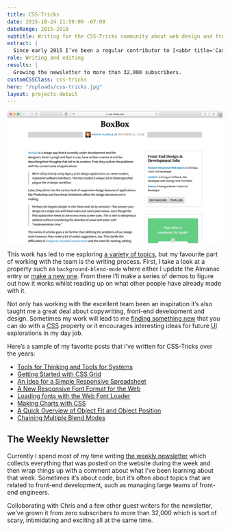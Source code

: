 ```yaml
---
title: CSS-Tricks
date: 2015-10-24 11:59:00 -07:00
dateRange: 2015-2018
subtitle: Writing for the CSS-Tricks community about web design and front-end development.
extract: |
  Since early 2015 I’ve been a regular contributor to [<abbr title='Cascading style sheets'>CSS</abbr>-Tricks](https://css-tricks.com/), a publication by [Chris Coyier](http://twitter.com/chriscoyier) that sets out to document front-end technology and provide tutorials and links to help developers learn more about the web. Over those years I’ve written a number of technical posts that explore new browser features and written in-depth tutorials on the peculiarities of <abbr title='Cascading style sheets'>CSS</abbr> and JavaScript.
role: Writing and editing
results: |
  Growing the newsletter to more than 32,000 subscribers.
customCSSClass: css-tricks
hero: "/uploads/css-tricks.jpg"
layout: projects-detail
---
```


![Link post](/build/images/work/css-tricks/link.png)

This work has led to me exploring [a variety of topics](https://css-tricks.com/author/robinrendle/), but my favourite part of working with the team is the writing process. First, I take a look at a property such as `background-blend-mode` where either I update the Almanac entry or [make a new one](https://css-tricks.com/almanac/properties/b/background-blend-mode/). From there I’ll make a series of demos to figure out how it works whilst reading up on what other people have already made with it.

Not only has working with the excellent team been an inspiration it’s also taught me a great deal about copywriting, front-end development and design. Sometimes my work will lead to me [finding something new](https://css-tricks.com/chaining-multiple-blend-modes/) that you can do with a <abbr title='cascading style sheets'>CSS</abbr> property or it encourages interesting ideas for future <abbr title='user interface'>UI</abbr> explorations in my day job.

Here’s a sample of my favorite posts that I’ve written for CSS-Tricks over the years:

- [Tools for Thinking and Tools for Systems](https://css-tricks.com/tools-thinking-tools-systems)
- [Getting Started with CSS Grid](https://css-tricks.com/getting-started-css-grid)
- [An Idea for a Simple Responsive Spreadsheet](https://css-tricks.com/idea-simple-responsive-spreadsheet)
- [A New Responsive Font Format for the Web](https://css-tricks.com/a-new-responsive-font-format-for-the-web/)
- [Loading fonts with the Web Font Loader](https://css-tricks.com/loading-web-fonts-with-the-web-font-loader/)
- [Making Charts with CSS](https://css-tricks.com/making-charts-with-css/)
- [A Quick Overview of Object Fit and Object Position](https://css-tricks.com/on-object-fit-and-object-position/)
- [Chaining Multiple Blend Modes](https://css-tricks.com/chaining-multiple-blend-modes/)

## The Weekly Newsletter

Currently I spend most of my time writing [the weekly newsletter](http://css-tricks.com/newsletter) which collects everything that was posted on the website during the week and then wrap things up with a comment about what I’ve been learning about that week. Sometimes it’s about code, but it’s often about topics that are related to front-end development, such as managing large teams of front-end engineers.

Colloborating with Chris and a few other guest writers for the newsletter, we’ve grown it from zero subscribers to more than 32,000 which is sort of scary, intimidating and exciting all at the same time.
